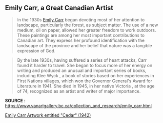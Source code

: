 ## Emily Carr, a Great Canadian Artist

> In the 1930s [Emily Carr](https://www.vanartgallery.bc.ca/collection_and_research/emily_carr.html) began devoting most of her attention to landscape, particularly the forest, as subject matter. The use of a new medium, oil on paper, allowed her greater freedom to work outdoors. These paintings are among her most important contributions to Canadian art. They express her profound identification with the landscape of the province and her belief that nature was a tangible expression of God. 

> By the late 1930s, having suffered a series of heart attacks, Carr found it harder to travel. She began to focus more of her energy on writing and produced an unusual and important series of books, including Klee Wyck , a book of stories based on her experiences in First Nations villages, which won the Governor General's Award for Literature in 1941. She died in 1945, in her native Victoria , at the age of 74, recognized as an artist and writer of major importance.

**SOURCE** : https://www.vanartgallery.bc.ca/collection_and_research/emily_carr.html

[Emily Carr Artwork entitled "Cedar" (1942)](http://www.museevirtuel.ca/sgc-cms/expositions-exhibitions/emily_carr/en/index.php "'Cedar', 1942")
